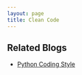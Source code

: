 ```yaml
---
layout: page
title: Clean Code
---
```


## Related Blogs
* [Python Coding Style](_posts/clean-code/2018-05-13-python-coding-style.md)

